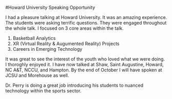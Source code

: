 #Howard University Speaking Opportunity 

I had a pleasure talking at Howard University. It was an amazing experience. The students were asking terrific questions. They were engaged throughout 
the whole talk. I focused on 3 core areas within the talk. 

1. Basketball Analytics 
2. XR (Virtual Reality & Augumented Reality) Projects 
3. Careers in Emerging Technology 

It was great to see the interest of the youth who loved what we were doing. I thoroghly enjoyed it. I have now talked at Shaw, Saint Augustine, Howard, NC A&T, NCCU, and Hampton. 
By the end of October I will have spoken at JCSU and Morehouse as well. 

Dr. Perry is doing a great job introducing his students to nuanced technology within the sports sector. 


